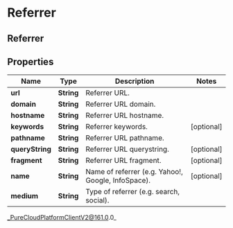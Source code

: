 # Referrer

## Referrer

## Properties

|Name | Type | Description | Notes|
|------------ | ------------- | ------------- | -------------|
| **url** | **String** | Referrer URL. | |
| **domain** | **String** | Referrer URL domain. | |
| **hostname** | **String** | Referrer URL hostname. | |
| **keywords** | **String** | Referrer keywords. | [optional] |
| **pathname** | **String** | Referrer URL pathname. | |
| **queryString** | **String** | Referrer URL querystring. | [optional] |
| **fragment** | **String** | Referrer URL fragment. | [optional] |
| **name** | **String** | Name of referrer (e.g. Yahoo!, Google, InfoSpace). | [optional] |
| **medium** | **String** | Type of referrer (e.g. search, social). | |



_PureCloudPlatformClientV2@161.0.0_
